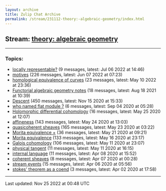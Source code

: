 ```yaml
---
layout: archive
title: Zulip Chat Archive
permalink: /stream/231112-theory:-algebraic-geometry/index.html
---
```


## Stream: [theory: algebraic geometry](https://mattecapu.github.io/ct-zulip-archive/stream/231112-theory:-algebraic-geometry/index.html)
---

### Topics:

* [locally representable?](topic/topic_locally.20representable.3F.html) (9 messages, latest: Jul 06 2022 at 14:46)
* [motives](topic/topic_motives.html) (226 messages, latest: Jun 07 2022 at 07:23)
* [homological equivalence of curves](topic/topic_homological.20equivalence.20of.20curves.html) (23 messages, latest: May 10 2022 at 23:36)
* [Functorial algebraic geometry notes](topic/topic_Functorial.20algebraic.20geometry.20notes.html) (18 messages, latest: Aug 18 2021 at 10:39)
* [Descent](topic/topic_Descent.html) (450 messages, latest: Nov 15 2020 at 15:33)
* [who named flat module ?](topic/topic_who.20named.20flat.20module.20.3F.html) (6 messages, latest: Sep 04 2020 at 05:28)
* [Holomorphic differential cohomology](topic/topic_Holomorphic.20differential.20cohomology.html) (16 messages, latest: May 25 2020 at 12:07)
* [affineness](topic/topic_affineness.html) (143 messages, latest: May 24 2020 at 13:03)
* [quasicoherent sheaves](topic/topic_quasicoherent.20sheaves.html) (165 messages, latest: May 23 2020 at 03:22)
* [Morita equivalence +](topic/topic_Morita.20equivalence.20.2B.html) (36 messages, latest: May 21 2020 at 09:21)
* [Morita equivalence](topic/topic_Morita.20equivalence.html) (133 messages, latest: May 16 2020 at 23:17)
* [Galois cohomology](topic/topic_Galois.20cohomology.html) (106 messages, latest: May 11 2020 at 23:07)
* [physical tangent](topic/topic_physical.20tangent.html) (11 messages, latest: May 11 2020 at 16:15)
* [internal language](topic/topic_internal.20language.html) (11 messages, latest: Apr 08 2020 at 15:52)
* [coherent sheaves](topic/topic_coherent.20sheaves.html) (8 messages, latest: Apr 07 2020 at 00:28)
* [stream events](topic/topic_stream.20events.html) (15 messages, latest: Apr 06 2020 at 05:56)
* [stokes' theorem as a coend](topic/topic_stokes'.20theorem.20as.20a.20coend.html) (3 messages, latest: Apr 02 2020 at 17:58)

<hr><p>Last updated: Nov 25 2022 at 00:48 UTC</p>